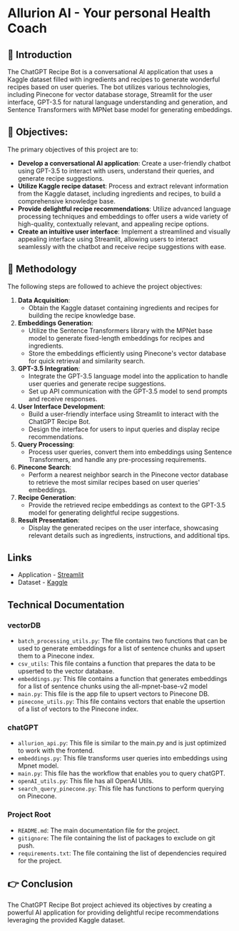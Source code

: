 # Allurion AI - Your personal Health Coach

## 👋 Introduction
The ChatGPT Recipe Bot is a conversational AI application that uses a Kaggle dataset filled with ingredients and recipes to generate wonderful recipes based on user queries. The bot utilizes various technologies, including Pinecone for vector database storage, Streamlit for the user interface, GPT-3.5 for natural language understanding and generation, and Sentence Transformers with MPNet base model for generating embeddings.

## 🎯 Objectives:
The primary objectives of this project are to:
- **Develop a conversational AI application**: Create a user-friendly chatbot using GPT-3.5 to interact with users, understand their queries, and generate recipe suggestions.
- **Utilize Kaggle recipe dataset**: Process and extract relevant information from the Kaggle dataset, including ingredients and recipes, to build a comprehensive knowledge base.
- **Provide delightful recipe recommendations**: Utilize advanced language processing techniques and embeddings to offer users a wide variety of high-quality, contextually relevant, and appealing recipe options.
- **Create an intuitive user interface**: Implement a streamlined and visually appealing interface using Streamlit, allowing users to interact seamlessly with the chatbot and receive recipe suggestions with ease.

## 📝 Methodology
The following steps are followed to achieve the project objectives:
1. **Data Acquisition**: 
   - Obtain the Kaggle dataset containing ingredients and recipes for building the recipe knowledge base.
2. **Embeddings Generation**:
   - Utilize the Sentence Transformers library with the MPNet base model to generate fixed-length embeddings for recipes and ingredients.
   - Store the embeddings efficiently using Pinecone's vector database for quick retrieval and similarity search.
3. **GPT-3.5 Integration**:
   - Integrate the GPT-3.5 language model into the application to handle user queries and generate recipe suggestions.
   - Set up API communication with the GPT-3.5 model to send prompts and receive responses.
4. **User Interface Development**:
   - Build a user-friendly interface using Streamlit to interact with the ChatGPT Recipe Bot.
   - Design the interface for users to input queries and display recipe recommendations.
5. **Query Processing**:
   - Process user queries, convert them into embeddings using Sentence Transformers, and handle any pre-processing requirements.
6. **Pinecone Search**:
   - Perform a nearest neighbor search in the Pinecone vector database to retrieve the most similar recipes based on user queries' embeddings.
7. **Recipe Generation**:
   - Provide the retrieved recipe embeddings as context to the GPT-3.5 model for generating delightful recipe suggestions.
8. **Result Presentation**:
   - Display the generated recipes on the user interface, showcasing relevant details such as ingredients, instructions, and additional tips.

## Links
* Application - [Streamlit](https://allurion.streamlit.io)
* Dataset - [Kaggle](https://www.kaggle.com/datasets/shuyangli94/food-com-recipes-and-user-interactions?select=RAW_recipes.csv)


##  Technical Documentation
### vectorDB
- `batch_processing_utils.py`: The file contains two functions that can be used to generate embeddings for a list of sentence chunks and upsert them to a Pinecone index.
- `csv_utils`: This file contains a function that prepares the data to be upserted to the vector database.
- `embeddings.py`: This file contains a function that generates embeddings for a list of sentence chunks using the all-mpnet-base-v2 model
- `main.py`: This file is the app file to upsert vectors to Pinecone DB.
- `pinecone_utils.py`: This file contains vectors that enable the upsertion of a list of vectors to the Pinecone index.

### chatGPT
- `allurion_api.py`: This file is similar to the main.py and is just optimized to work with the frontend.
- `embeddings.py`: This file transforms user queries into embeddings using Mpnet model.
- `main.py`: This file has the workflow that enables you to query chatGPT.
- `openAI_utils.py`: This file has all OpenAI Utils.
- `search_query_pinecone.py`: This file has functions to perform querying on Pinecone.

### Project Root
- `README.md`: The main documentation file for the project.
- `gitignore`: The file containing the list of packages to exclude on git push.
- `requirements.txt`: The file containing the list of dependencies required for the project.




## 👉 Conclusion
The ChatGPT Recipe Bot project achieved its objectives by creating a powerful AI application for providing delightful recipe recommendations leveraging the provided Kaggle dataset.